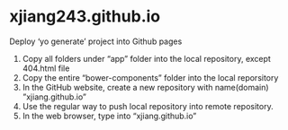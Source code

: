 # xjiang243.github.io
Deploy ‘yo generate’ project into Github pages
1.	Copy all folders under “app” folder into the local repository, except 404.html file
2.	Copy the entire “bower-components” folder into the local reporsitory
3.	In the GitHub website, create a new repository with name(domain) ”xjiang.github.io”
4.	Use the regular way to push local repository into remote repository.  
5.	In the web browser, type into “xjiang.github.io” 
